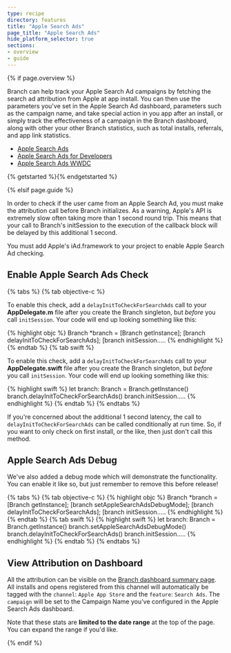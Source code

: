 ```yaml
---
type: recipe
directory: features
title: "Apple Search Ads"
page_title: "Apple Search Ads"
hide_platform_selector: true
sections:
- overview
- guide
---
```


{% if page.overview %}

Branch can help track your Apple Search Ad campaigns by fetching the search ad attribution from Apple at app install.  You can then use the parameters you've set in the Apple Search Ad dashboard, parameters such as the campaign name, and take special action in you app after an install, or simply track the effectiveness of a campaign in the Branch dashboard, along with other your other Branch statistics, such as total installs, referrals, and app link statistics.

+ [Apple Search Ads](https://searchads.apple.com/)
+ [Apple Search Ads for Developers](https://developer.apple.com/app-store/search-ads/)
+ [Apple Search Ads WWDC](https://developer.apple.com/videos/play/wwdc2016/302/)

{% getstarted %}{% endgetstarted %}

{% elsif page.guide %}

In order to check if the user came from an Apple Search Ad, you must make the attribution call before Branch initializes. As a warning, Apple's API is extremely slow often taking more than 1 second round trip. This means that your call to Branch's initSession to the execution of the callback block will be delayed by this additional 1 second.

You must add Apple's iAd.framework to your project to enable Apple Search Ad checking.

## Enable Apple Search Ads Check

{% tabs %}
{% tab objective-c %}

To enable this check, add a `delayInitToCheckForSearchAds` call to your **AppDelegate.m** file after you create the Branch singleton, but *before* you call `initSession`. Your code will end up looking something like this:

{% highlight objc %}
Branch *branch = [Branch getInstance];
[branch delayInitToCheckForSearchAds];
[branch initSession.....
{% endhighlight %}
{% endtab %}
{% tab swift %}

To enable this check, add a `delayInitToCheckForSearchAds` call to your **AppDelegate.swift** file after you create the Branch singleton, but *before* you call `initSession`. Your code will end up looking something like this:

{% highlight swift %}
let branch: Branch = Branch.getInstance()
branch.delayInitToCheckForSearchAds()
branch.initSession.....
{% endhighlight %}
{% endtab %}
{% endtabs %}

If you're concerned about the additional 1 second latency, the call to `delayInitToCheckForSearchAds` can be called conditionally at run time. So, if you want to only check on first install, or the like, then just don't call this method.

## Apple Search Ads Debug

We've also added a debug mode which will demonstrate the functionality. You can enable it like so, but just remember to remove this before release!

{% tabs %}
{% tab objective-c %}
{% highlight objc %}
Branch *branch = [Branch getInstance];
[branch setAppleSearchAdsDebugMode];
[branch delayInitToCheckForSearchAds];
[branch initSession.....
{% endhighlight %}
{% endtab %}
{% tab swift %}
{% highlight swift %}
let branch: Branch = Branch.getInstance()
branch.setAppleSearchAdsDebugMode()
branch.delayInitToCheckForSearchAds()
branch.initSession.....
{% endhighlight %}
{% endtab %}
{% endtabs %}

## View Attribution on Dashboard

All the attribution can be visible on the [Branch dashboard summary page](https://dashboard.branch.io/). All installs and opens registered from this channel will automatically be tagged with the `channel`: `Apple App Store` and the `feature`: `Search Ads`. The `campaign` will be set to the Campaign Name you've configured in the Apple Search Ads dashboard.

Note that these stats are **limited to the date range** at the top of the page. You can expand the range if you'd like.

{% endif %}
